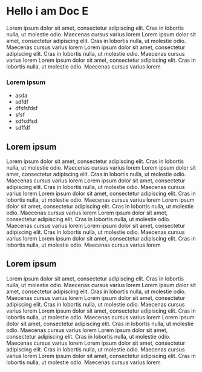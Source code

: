 # Hello i am Doc E

Lorem ipsum dolor sit amet, consectetur adipiscing elit. Cras in lobortis nulla, ut molestie
odio. Maecenas cursus varius lorem Lorem ipsum dolor sit amet, consectetur adipiscing elit.
Cras in lobortis nulla, ut molestie odio. Maecenas cursus varius lorem  Lorem ipsum dolor sit amet, consectetur adipiscing elit. Cras in lobortis nulla, ut molestie
odio. Maecenas cursus varius lorem Lorem ipsum dolor sit amet, consectetur adipiscing elit.
Cras in lobortis nulla, ut molestie odio. Maecenas cursus varius lorem

### Lorem ipsum
- asda
- sdfdf
- dfsfsfdsf
- sfsf
- sdfsdfsd
- sdffdf

## Lorem ipsum

Lorem ipsum dolor sit amet, consectetur adipiscing elit. Cras in lobortis nulla, ut molestie
odio. Maecenas cursus varius lorem Lorem ipsum dolor sit amet, consectetur adipiscing elit.
Cras in lobortis nulla, ut molestie odio. Maecenas cursus varius lorem  Lorem ipsum dolor sit amet, consectetur adipiscing elit. Cras in lobortis nulla, ut molestie
odio. Maecenas cursus varius lorem Lorem ipsum dolor sit amet, consectetur adipiscing elit.
Cras in lobortis nulla, ut molestie odio. Maecenas cursus varius lorem
Lorem ipsum dolor sit amet, consectetur adipiscing elit. Cras in lobortis nulla, ut molestie
odio. Maecenas cursus varius lorem Lorem ipsum dolor sit amet, consectetur adipiscing elit.
Cras in lobortis nulla, ut molestie odio. Maecenas cursus varius lorem  Lorem ipsum dolor sit amet, consectetur adipiscing elit. Cras in lobortis nulla, ut molestie
odio. Maecenas cursus varius lorem Lorem ipsum dolor sit amet, consectetur adipiscing elit.
Cras in lobortis nulla, ut molestie odio. Maecenas cursus varius lorem

## Lorem ipsum

Lorem ipsum dolor sit amet, consectetur adipiscing elit. Cras in lobortis nulla, ut molestie
odio. Maecenas cursus varius lorem Lorem ipsum dolor sit amet, consectetur adipiscing elit.
Cras in lobortis nulla, ut molestie odio. Maecenas cursus varius lorem  Lorem ipsum dolor sit amet, consectetur adipiscing elit. Cras in lobortis nulla, ut molestie
odio. Maecenas cursus varius lorem Lorem ipsum dolor sit amet, consectetur adipiscing elit.
Cras in lobortis nulla, ut molestie odio. Maecenas cursus varius lorem
Lorem ipsum dolor sit amet, consectetur adipiscing elit. Cras in lobortis nulla, ut molestie
odio. Maecenas cursus varius lorem Lorem ipsum dolor sit amet, consectetur adipiscing elit.
Cras in lobortis nulla, ut molestie odio. Maecenas cursus varius lorem  Lorem ipsum dolor sit amet, consectetur adipiscing elit. Cras in lobortis nulla, ut molestie
odio. Maecenas cursus varius lorem Lorem ipsum dolor sit amet, consectetur adipiscing elit.
Cras in lobortis nulla, ut molestie odio. Maecenas cursus varius lorem

